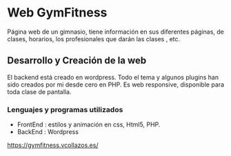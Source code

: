# Web GymFitness
Página web de un gimnasio, tiene información en sus diferentes páginas, de clases,
horarios, los profesionales que darán las clases , etc.

## Desarrollo y Creación de la web
El backend está creado en wordpress.
Todo el tema y algunos plugins han sido creados por mi desde cero en PHP.
Es web responsive, disponible para toda clase de pantalla.

### Lenguajes y programas utilizados
* FrontEnd : estilos y animación en  css, Html5, PHP.
* BackEnd : Wordpress

https://gymfitness.vcollazos.es/
